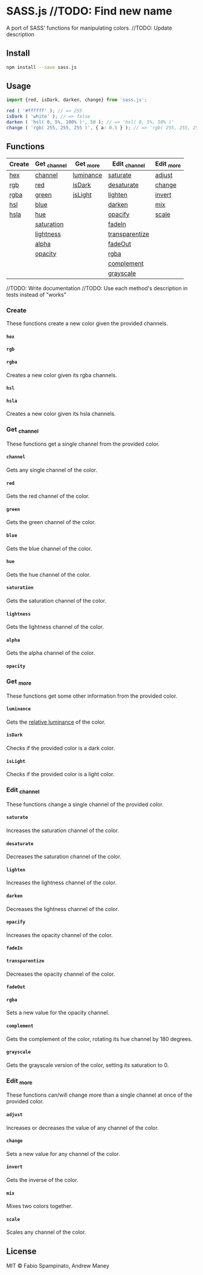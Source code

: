 # SASS.js //TODO: Find new name

A port of SASS' functions for manipulating colors. //TODO: Update description

## Install

```sh
npm install --save sass.js
```

## Usage

```ts
import {red, isDark, darken, change} from 'sass.js';

red ( '#ffffff' ); // => 255
isDark ( 'white' ); // => false
darken ( 'hsl( 0, 5%, 100% )', 50 ); // => 'hsl( 0, 5%, 50% )'
change ( 'rgb( 255, 255, 255 )', { a: 0.5 } ); // => 'rgb( 255, 255, 255, 0.5 )'
```

## Functions

| Create        | Get <sub>channel</sub>    | Get <sub>more</sub>     | Edit <sub>channel</sub>           | Edit <sub>more</sub> |
| ------------- | ------------------------- | ----------------------- | --------------------------------- | -------------------- |
| [hex](#hex)   | [channel](#channel)       | [luminance](#luminance) | [saturate](#saturate)             | [adjust](#adjust)    |
| [rgb](#rgb)   | [red](#red)               | [isDark](#isdark)       | [desaturate](#desaturate)         | [change](#change)    |
| [rgba](#rgba) | [green](#green)           | [isLight](#islight)     | [lighten](#lighten)               | [invert](#invert)    |
| [hsl](#hsl)   | [blue](#blue)             |                         | [darken](#darken)                 | [mix](#mix)          |
| [hsla](#hsla) | [hue](#hue)               |                         | [opacify](#opacify)               | [scale](#scale)      |
|               | [saturation](#saturation) |                         | [fadeIn](#fadein)                 |                      |
|               | [lightness](#lightness)   |                         | [transparentize](#transparentize) |                      |
|               | [alpha](#alpha)           |                         | [fadeOut](#fadeout)               |                      |
|               | [opacity](#opacity)       |                         | [rgba](#rgba)                     |                      |
|               |                           |                         | [complement](#complement)         |                      |
|               |                           |                         | [grayscale](#grayscale)           |                      |

//TODO: Write documentation
//TODO: Use each method's description in tests instead of "works"

### Create

These functions create a new color given the provided channels.

#### `hex`
#### `rgb`
#### `rgba`

Creates a new color given its rgba channels.

#### `hsl`
#### `hsla`

Creates a new color given its hsla channels.

### Get <sub>channel</sub>

These functions get a single channel from the provided color.

#### `channel`

Gets any single channel of the color.

#### `red`

Gets the red channel of the color.

#### `green`

Gets the green channel of the color.

#### `blue`

Gets the blue channel of the color.

#### `hue`

Gets the hue channel of the color.

#### `saturation`

Gets the saturation channel of the color.

#### `lightness`

Gets the lightness channel of the color.

#### `alpha`

Gets the alpha channel of the color.

#### `opacity`

### Get <sub>more</sub>

These functions get some other information from the provided color.

#### `luminance`

Gets the [relative luminance](https://en.wikipedia.org/wiki/Relative_luminance) of the color.

#### `isDark`

Checks if the provided color is a dark color.

#### `isLight`

Checks if the provided color is a light color.

### Edit <sub>channel</sub>

These functions change a single channel of the provided color.

#### `saturate`

Increases the saturation channel of the color.

#### `desaturate`

Decreases the saturation channel of the color.

#### `lighten`

Increases the lightness channel of the color.

#### `darken`

Decreases the lightness channel of the color.

#### `opacify`

Increases the opacity channel of the color.

#### `fadeIn`

#### `transparentize`

Decreases the opacity channel of the color.

#### `fadeOut`

#### `rgba`

Sets a new value for the opacity channel.

#### `complement`

Gets the complement of the color, rotating its hue channel by 180 degrees.

#### `grayscale`

Gets the grayscale version of the color, setting its saturation to 0.

### Edit <sub>more</sub>

These functions can/will change more than a single channel at once of the provided color.

#### `adjust`

Increases or decreases the value of any channel of the color.

#### `change`

Sets a new value for any channel of the color.

#### `invert`

Gets the inverse of the color.

#### `mix`

Mixes two colors together.

#### `scale`

Scales any channel of the color.

## License

MIT © Fabio Spampinato, Andrew Maney
